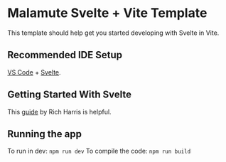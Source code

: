 # Malamute Svelte + Vite Template

This template should help get you started developing with Svelte in Vite.

## Recommended IDE Setup

[VS Code](https://code.visualstudio.com/) + [Svelte](https://marketplace.visualstudio.com/items?itemName=svelte.svelte-vscode).

## Getting Started With Svelte

This [guide](https://svelte.dev/blog/svelte-for-new-developers) by Rich Harris is helpful. 

## Running the app

To run in dev: ```npm run dev```
To compile the code: ```npm run build```